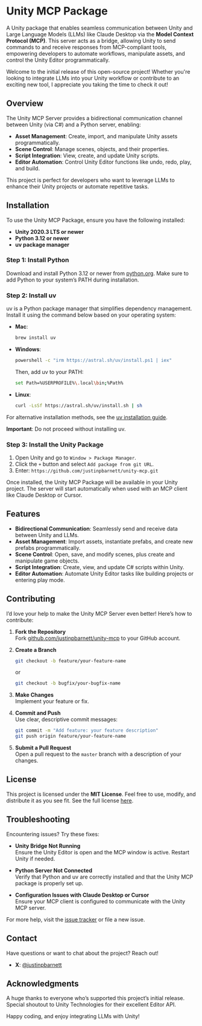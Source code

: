 # Unity MCP Package

A Unity package that enables seamless communication between Unity and Large Language Models (LLMs) like Claude Desktop via the **Model Context Protocol (MCP)**. This server acts as a bridge, allowing Unity to send commands to and receive responses from MCP-compliant tools, empowering developers to automate workflows, manipulate assets, and control the Unity Editor programmatically.

Welcome to the initial release of this open-source project! Whether you're looking to integrate LLMs into your Unity workflow or contribute to an exciting new tool, I appreciate you taking the time to check it out!

## Overview

The Unity MCP Server provides a bidirectional communication channel between Unity (via C#) and a Python server, enabling:

- **Asset Management**: Create, import, and manipulate Unity assets programmatically.
- **Scene Control**: Manage scenes, objects, and their properties.
- **Script Integration**: View, create, and update Unity scripts.
- **Editor Automation**: Control Unity Editor functions like undo, redo, play, and build.

This project is perfect for developers who want to leverage LLMs to enhance their Unity projects or automate repetitive tasks.

## Installation

To use the Unity MCP Package, ensure you have the following installed:

- **Unity 2020.3 LTS or newer**
- **Python 3.12 or newer**
- **uv package manager**

### Step 1: Install Python

Download and install Python 3.12 or newer from [python.org](https://www.python.org/downloads/). Make sure to add Python to your system’s PATH during installation.

### Step 2: Install uv

uv is a Python package manager that simplifies dependency management. Install it using the command below based on your operating system:

- **Mac**:

  ```bash
  brew install uv
  ```

- **Windows**:

  ```bash
  powershell -c "irm https://astral.sh/uv/install.ps1 | iex"
  ```

  Then, add uv to your PATH:

  ```bash
  set Path=%USERPROFILE%\.local\bin;%Path%
  ```

- **Linux**:

  ```bash
  curl -LsSf https://astral.sh/uv/install.sh | sh
  ```

For alternative installation methods, see the [uv installation guide](https://docs.astral.sh/uv/getting-started/installation/).

**Important**: Do not proceed without installing uv.

### Step 3: Install the Unity Package

1. Open Unity and go to `Window > Package Manager`.
2. Click the `+` button and select `Add package from git URL`.
3. Enter: `https://github.com/justinpbarnett/unity-mcp.git`

Once installed, the Unity MCP Package will be available in your Unity project. The server will start automatically when used with an MCP client like Claude Desktop or Cursor.

## Features

- **Bidirectional Communication**: Seamlessly send and receive data between Unity and LLMs.
- **Asset Management**: Import assets, instantiate prefabs, and create new prefabs programmatically.
- **Scene Control**: Open, save, and modify scenes, plus create and manipulate game objects.
- **Script Integration**: Create, view, and update C# scripts within Unity.
- **Editor Automation**: Automate Unity Editor tasks like building projects or entering play mode.

## Contributing

I’d love your help to make the Unity MCP Server even better! Here’s how to contribute:

1. **Fork the Repository**  
   Fork [github.com/justinpbarnett/unity-mcp](https://github.com/justinpbarnett/unity-mcp) to your GitHub account.

2. **Create a Branch**

   ```bash
   git checkout -b feature/your-feature-name
   ```

   or

   ```bash
   git checkout -b bugfix/your-bugfix-name
   ```

3. **Make Changes**  
   Implement your feature or fix.

4. **Commit and Push**  
   Use clear, descriptive commit messages:

   ```bash
   git commit -m "Add feature: your feature description"
   git push origin feature/your-feature-name
   ```

5. **Submit a Pull Request**  
   Open a pull request to the `master` branch with a description of your changes.

## License

This project is licensed under the **MIT License**. Feel free to use, modify, and distribute it as you see fit. See the full license [here](https://github.com/justinpbarnett/unity-mcp/blob/master/LICENSE).

## Troubleshooting

Encountering issues? Try these fixes:

- **Unity Bridge Not Running**  
  Ensure the Unity Editor is open and the MCP window is active. Restart Unity if needed.

- **Python Server Not Connected**  
  Verify that Python and uv are correctly installed and that the Unity MCP package is properly set up.

- **Configuration Issues with Claude Desktop or Cursor**  
  Ensure your MCP client is configured to communicate with the Unity MCP server.

For more help, visit the [issue tracker](https://github.com/justinpbarnett/unity-mcp/issues) or file a new issue.

## Contact

Have questions or want to chat about the project? Reach out!

- **X**: [@justinpbarnett](https://x.com/justinpbarnett)

## Acknowledgments

A huge thanks to everyone who’s supported this project’s initial release. Special shoutout to Unity Technologies for their excellent Editor API.

Happy coding, and enjoy integrating LLMs with Unity!
